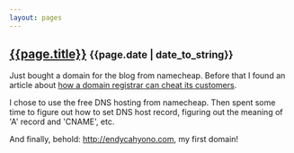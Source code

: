 ```yaml
---
layout: pages
---
```

## [{{page.title}}]({{page.url}}) <small>{{page.date | date_to_string}}</small>

Just bought a domain for the blog from namecheap. Before that I found an article about [how a domain registrar can cheat its customers](http://www.domainwarning.com/).

I chose to use the free DNS hosting from namecheap. Then spent some time to figure out how to set DNS host record, figuring out the meaning of 'A' record and 'CNAME', etc.

And finally, behold: http://endycahyono.com, my first domain!